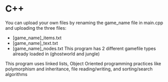 # C++

You can upload your own files by renaming the game_name file in main.cpp and uploading the three files:
  - [game_name]_items.txt
  - [game_name]_text.txt
  - [game_name]_nodes.txt
This program has 2 different gamefile types already loaded in (ghostworld and jungle)

This program uses linked lists, Object Oriented programming practices like polymorphism and inheritance, file reading/writing, and sorting/search algorithms
